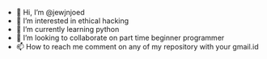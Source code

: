 - 👋 Hi, I’m @jewjnjoed
- 👀 I’m interested in ethical hacking
- 🌱 I’m currently learning python
- 💞️ I’m looking to collaborate on part time beginner programmer
- 📫 How to reach me comment on any of my repository with your gmail.id

<!---
jewjnjoed/jewjnjoed is a ✨ special ✨ repository because its `README.md` (this file) appears on your GitHub profile.
You can click the Preview link to take a look at your changes.
--->
